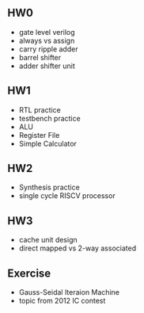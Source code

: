 ## HW0
* gate level verilog
* always vs assign
* carry ripple adder
* barrel shifter
* adder shifter unit
## HW1
* RTL practice
* testbench practice
* ALU
* Register File
* Simple Calculator
## HW2
* Synthesis practice
* single cycle RISCV processor
## HW3
* cache unit design
* direct mapped vs 2-way associated
## Exercise
* Gauss-Seidal Iteraion Machine
* topic from 2012 IC contest

